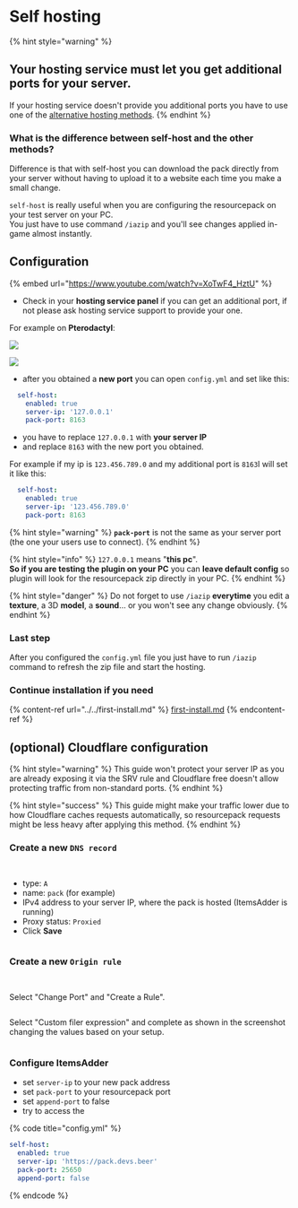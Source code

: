 # Self hosting

{% hint style="warning" %}
## **Your hosting service must let you get additional ports for your server.**

If your hosting service doesn't provide you additional ports you have to use one of the [alternative hosting methods](./).
{% endhint %}

### What is the difference between self-host and the other methods?

Difference is that with self-host you can download the pack directly from your server without having to upload it to a website each time you make a small change.

`self-host` is really useful when you are configuring the resourcepack on your test server on your PC.\
You just have to use command `/iazip` and you'll see changes applied in-game almost instantly.

## Configuration

{% embed url="https://www.youtube.com/watch?v=XoTwF4_HztU" %}

* Check in your **hosting service panel** if you can get an additional port, if not please ask hosting service support to provide your one.

For example on **Pterodactyl**:

![](../../.gitbook/assets/image_\(104\).png)

![](../../.gitbook/assets/image_\(101\).png)

* after you obtained a **new port** you can open `config.yml` and set like this:

```yaml
  self-host:
    enabled: true
    server-ip: '127.0.0.1'
    pack-port: 8163
```

* you have to replace `127.0.0.1` with **your server IP**
* and replace `8163` with the new port you obtained.

For example if my ip is `123.456.789.0` and my additional port is `8163`I will set it like this:

```yaml
  self-host:
    enabled: true
    server-ip: '123.456.789.0'
    pack-port: 8163
```

{% hint style="warning" %}
**`pack-port`** is not the same as your server port (the one your users use to connect).
{% endhint %}

{% hint style="info" %}
`127.0.0.1` means "**this pc**".\
**So if you are testing the plugin on your PC** you can **leave default config** so plugin will look for the resourcepack zip directly in your PC.
{% endhint %}

{% hint style="danger" %}
Do not forget to use `/iazip` **everytime** you edit a **texture**, a 3D **model**, a **sound**... or you won't see any change obviously.
{% endhint %}

### Last step

After you configured the `config.yml` file you just have to run `/iazip` command to refresh the zip file and start the hosting.

### Continue installation if you need

{% content-ref url="../../first-install.md" %}
[first-install.md](../../first-install.md)
{% endcontent-ref %}

## (optional) Cloudflare configuration

{% hint style="warning" %}
This guide won't protect your server IP as you are already exposing it via the SRV rule and Cloudflare free doesn't allow protecting traffic from non-standard ports.
{% endhint %}

{% hint style="success" %}
This guide might make your traffic lower due to how Cloudflare caches requests automatically, so resourcepack requests might be less heavy after applying this method.
{% endhint %}

### Create a new `DNS record`

<figure><img src="../../.gitbook/assets/image (2) (1) (1) (1) (1).png" alt=""><figcaption></figcaption></figure>

<figure><img src="../../.gitbook/assets/image (8) (1).png" alt=""><figcaption></figcaption></figure>

* type: `A`
* name: `pack` (for example)
* IPv4 address to your server IP, where the pack is hosted (ItemsAdder is running)
* Proxy status: `Proxied`
* Click **Save**

<figure><img src="../../.gitbook/assets/image (4) (1) (1).png" alt=""><figcaption></figcaption></figure>

### Create a new `Origin rule`

<figure><img src="../../.gitbook/assets/image (99).png" alt=""><figcaption></figcaption></figure>

<figure><img src="../../.gitbook/assets/image (101).png" alt=""><figcaption></figcaption></figure>

Select "Change Port" and "Create a Rule".

<figure><img src="../../.gitbook/assets/image (5) (1) (1).png" alt=""><figcaption></figcaption></figure>

Select "Custom filer expression" and complete as shown in the screenshot changing the values based on your setup.

<figure><img src="../../.gitbook/assets/image (10) (1).png" alt=""><figcaption></figcaption></figure>

### Configure ItemsAdder

* set `server-ip` to your new pack address
* set  `pack-port` to your resourcepack port
* set `append-port` to false
* try to access the&#x20;

{% code title="config.yml" %}
```yml
self-host:
  enabled: true
  server-ip: 'https://pack.devs.beer'
  pack-port: 25650
  append-port: false
```
{% endcode %}
